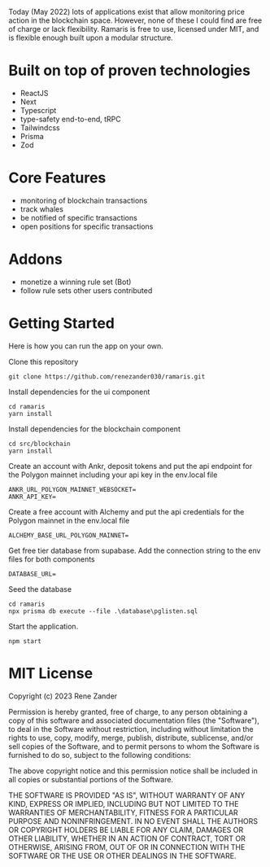 Today (May 2022) lots of applications exist that allow monitoring price action in the blockchain space. However, none of these I could find are free of charge or lack flexibility. Ramaris is free to use, licensed under MIT, and is flexible enough built upon a modular structure.


# Built on top of proven technologies
- ReactJS
- Next
- Typescript
- type-safety end-to-end, tRPC
- Tailwindcss
- Prisma
- Zod

# Core Features
- monitoring of blockchain transactions
- track whales
- be notified of specific transactions
- open positions for specific transactions

# Addons
- monetize a winning rule set (Bot)
- follow rule sets other users contributed

# Getting Started
Here is how you can run the app on your own.


Clone this repository  
```
git clone https://github.com/renezander030/ramaris.git  
```
Install dependencies for the ui component  
```
cd ramaris  
yarn install  
```
Install dependencies for the blockchain component  
```
cd src/blockchain  
yarn install  
```
Create an account with Ankr, deposit tokens and put the api endpoint for the Polygon mainnet including your api key in the env.local file  
```
ANKR_URL_POLYGON_MAINNET_WEBSOCKET=  
ANKR_API_KEY=
```    
Create a free account with Alchemy and put the api credentials for the Polygon mainnet in the env.local file  
```
ALCHEMY_BASE_URL_POLYGON_MAINNET=
```
Get free tier database from supabase. Add the connection string to the env files for both components  
```
DATABASE_URL=
```
Seed the database  
```
cd ramaris  
npx prisma db execute --file .\database\pglisten.sql
```
Start the application.
```
npm start
```


# MIT License
Copyright (c) 2023 Rene Zander

Permission is hereby granted, free of charge, to any person obtaining a copy
of this software and associated documentation files (the "Software"), to deal
in the Software without restriction, including without limitation the rights
to use, copy, modify, merge, publish, distribute, sublicense, and/or sell
copies of the Software, and to permit persons to whom the Software is
furnished to do so, subject to the following conditions:

The above copyright notice and this permission notice shall be included in all
copies or substantial portions of the Software.

THE SOFTWARE IS PROVIDED "AS IS", WITHOUT WARRANTY OF ANY KIND, EXPRESS OR
IMPLIED, INCLUDING BUT NOT LIMITED TO THE WARRANTIES OF MERCHANTABILITY,
FITNESS FOR A PARTICULAR PURPOSE AND NONINFRINGEMENT. IN NO EVENT SHALL THE
AUTHORS OR COPYRIGHT HOLDERS BE LIABLE FOR ANY CLAIM, DAMAGES OR OTHER
LIABILITY, WHETHER IN AN ACTION OF CONTRACT, TORT OR OTHERWISE, ARISING FROM,
OUT OF OR IN CONNECTION WITH THE SOFTWARE OR THE USE OR OTHER DEALINGS IN THE
SOFTWARE.
